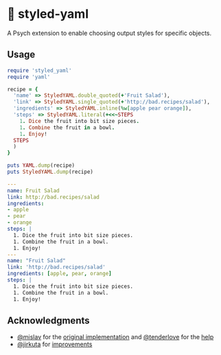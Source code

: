 # 💄 styled-yaml

A Psych extension to enable choosing output styles for specific objects.

## Usage

```ruby
require 'styled_yaml'
require 'yaml'

recipe = {
  'name' => StyledYAML.double_quoted(+'Fruit Salad'),
  'link' => StyledYAML.single_quoted(+'http://bad.recipes/salad'),
  'ingredients' => StyledYAML.inline(%w[apple pear orange]),
  'steps' => StyledYAML.literal(+<<~STEPS
    1. Dice the fruit into bit size pieces.
    1. Combine the fruit in a bowl.
    1. Enjoy!
  STEPS
  )
}

puts YAML.dump(recipe)
puts StyledYAML.dump(recipe)
```

```yaml
---
name: Fruit Salad
link: http://bad.recipes/salad
ingredients:
- apple
- pear
- orange
steps: |
  1. Dice the fruit into bit size pieces.
  1. Combine the fruit in a bowl.
  1. Enjoy!
---
name: "Fruit Salad"
link: 'http://bad.recipes/salad'
ingredients: [apple, pear, orange]
steps: |
  1. Dice the fruit into bit size pieces.
  1. Combine the fruit in a bowl.
  1. Enjoy!
```

## Acknowledgments

- [@mislav](https://github.com/mislav) for the [original implementation](https://gist.github.com/mislav/2023978)
  and [@tenderlove](https://github.com/tenderlove) for the [help](http://stackoverflow.com/q/9640277/11687)
- [@jirkuta](https://gist.github.com/jirutka) for [improvements](https://gist.github.com/jirutka/31b1a61162e41d5064fc)
